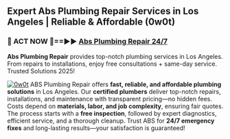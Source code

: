 ## Expert Abs Plumbing Repair Services in Los Angeles | Reliable & Affordable (0w0t)  

<h3>🚿 ACT NOW 🌟==►► <a href="https://tinyurl.com/2ne6vx2x" rel="nofollow">Abs Plumbing Repair 24/7</a></h3>

**Abs Plumbing Repair** provides top-notch plumbing services in Los Angeles. From repairs to installations, enjoy free consultations + same-day service. Trusted Solutions 2025!

[![0w0t](https://i.imgur.com/4PFF4AK.jpeg)](https://tinyurl.com/2ne6vx2x)
ABS Plumbing Repair offers **fast, reliable, and affordable plumbing solutions** in Los Angeles. Our **certified plumbers** deliver top-notch repairs, installations, and maintenance with transparent pricing—no hidden fees. Costs depend on **materials, labor, and job complexity**, ensuring fair quotes. The process starts with a **free inspection**, followed by expert diagnostics, efficient service, and a thorough cleanup. Trust ABS for **24/7 emergency fixes** and long-lasting results—your satisfaction is guaranteed!